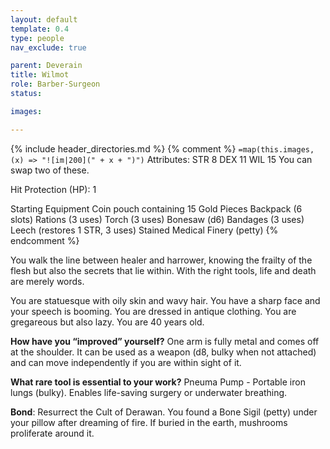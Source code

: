 ```yaml
---
layout: default
template: 0.4
type: people
nav_exclude: true

parent: Deverain
title: Wilmot
role: Barber-Surgeon
status: 

images: 

---
```


{% include header_directories.md %}
{% comment %}
`=map(this.images, (x) => "![im|200](" + x + ")")`
Attributes: STR 8 DEX 11 WIL 15
You can swap two of these.

Hit Protection (HP): 1

Starting Equipment
Coin pouch containing 15 Gold Pieces
Backpack (6 slots)
Rations (3 uses)
Torch (3 uses)
Bonesaw (d6)
Bandages (3 uses)
Leech (restores 1 STR, 3 uses)
Stained Medical Finery (petty)
{% endcomment %}

You walk the line between healer and harrower, knowing the frailty of the flesh but also the secrets that lie within. With the right tools, life and death are merely words.

You are statuesque with oily skin and wavy hair. You have a sharp face and your speech is booming. You are dressed in antique clothing. You are gregareous but also lazy. You are 40 years old.

**How have you “improved” yourself?**
One arm is fully metal and comes off at the shoulder. It can be used as a weapon (d8, bulky when not attached) and can move independently if you are within sight of it.

**What rare tool is essential to your work?**
Pneuma Pump - Portable iron lungs (bulky). Enables life-saving surgery or underwater breathing.

**Bond**: Resurrect the Cult of Derawan. You found a Bone Sigil (petty) under your pillow after dreaming of fire. If buried in the earth, mushrooms proliferate around it.